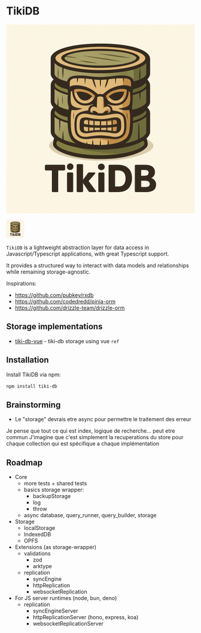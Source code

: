 # TikiDB

![TikiDB logo](./tiki-db.png)

<img src="./tiki-db.png" width="48">

`TikiDB` is a lightweight abstraction layer for data access in Javascript/Typescript applications, with great Typescript support.

It provides a structured way to interact with data models and relationships while remaining storage-agnostic.

Inspirations:
- https://github.com/pubkey/rxdb
- https://github.com/codedredd/pinia-orm
- https://github.com/drizzle-team/drizzle-orm


## Storage implementations

- [tiki-db-vue](https://github.com/etienne1698/tiki-db/tree/main/packages/tiki-db-vue) - tiki-db storage using vue `ref`


## Installation

Install TikiDB via npm:

```sh
npm install tiki-db
```

## Brainstorming 

- Le "storage" devrais etre async pour permettre le traitement des erreur 

Je pense que tout ce qui est index, logique de recherche... peut etre commun 
J'imagine que c'est simplement la recuperations du store pour chaque collection qui est spécifique a chaque implémentation

## Roadmap

- Core 
    - more tests + shared tests
    - basics storage wrapper:
        - backupStorage
        - log
        - throw
    - async database, query_runner, query_builder, storage 
- Storage
    - localStorage
    - IndexedDB
    - OPFS
- Extensions (as storage-wrapper)
    - validations
        - zod
        - arktype
    - replication 
        - syncEngine
        - httpReplication
        - websocketReplication
- For JS server runtimes (node, bun, deno)
    - replication
        - syncEngineServer
        - httpReplicationServer (hono, express, koa)
        - websocketReplicationServer